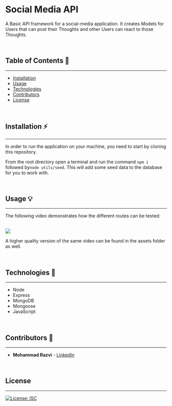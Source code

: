 # Social Media API

A Basic API framework for a social-media application. It creates Models for Users that can post their Thoughts and other Users can react to those Thoughts.

<br>

## Table of Contents 📖
<hr>

* [ Installation ](#installation-⚡️)
* [ Usage ](#usage-💡)
* [ Technologies ](#technologies-🔧)
* [ Contributors ](#contributors-🙌)
* [ License ](#license)

<br>

## Installation ⚡️

<hr>

In order to run the application on your machine, you need to start by cloning this repository.

From the root directory open a terminal and run the command `npm i ` followed by`node utils/seed`. This will add some seed data to the database for you to work with.

<br>

## Usage 💡

<hr>

The following video demonstrates how the different routes can be tested:

<br>

<img src="./assets/demo.gif">

A higher quality version of the same video can be found in the assets folder as well.

<br>

## Technologies 🔧
<hr>

* Node
* Express
* MongoDB
* Mongoose
* JavaScript

<br>

## Contributors 🙌
<hr>

* **Mohammad Razvi** - [LinkedIn](https://www.linkedin.com/in/mohammad-razvi/)

<br>

## License
<hr>

[![License: ISC](https://img.shields.io/badge/License-ISC-blue.svg)](https://opensource.org/licenses/ISC)

